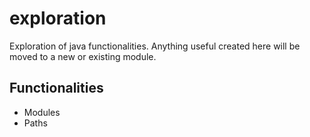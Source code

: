 # exploration
Exploration of java functionalities.
Anything useful created here will be moved to a new or existing module.

## Functionalities
 - Modules
 - Paths
 
